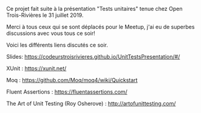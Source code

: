 Ce projet fait suite à la présentation "Tests unitaires" tenue chez Open Trois-Rivières le 31 juillet 2019.

Merci à tous ceux qui se sont déplacés pour le Meetup, j'ai eu de superbes discussions avec vous tous ce soir!

Voici les différents liens discutés ce soir.

Slides: https://codeurstroisrivieres.github.io/UnitTestsPresentation/#/

XUnit : https://xunit.net/

Moq : https://github.com/Moq/moq4/wiki/Quickstart

Fluent Assertions : https://fluentassertions.com/

The Art of Unit Testing (Roy Osherove) : http://artofunittesting.com/
